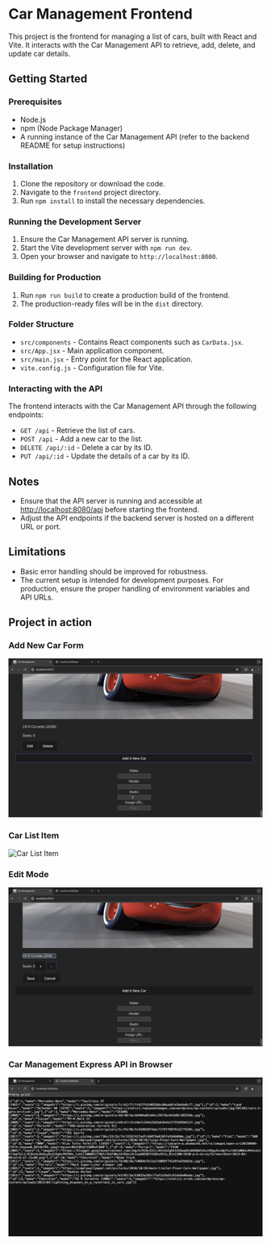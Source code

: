 # Car Management Frontend

This project is the frontend for managing a list of cars, built with React and Vite. It interacts with the Car Management API to retrieve, add, delete, and update car details.

## Getting Started

### Prerequisites

- Node.js
- npm (Node Package Manager)
- A running instance of the Car Management API (refer to the backend README for setup instructions)

### Installation

1. Clone the repository or download the code.
2. Navigate to the `frontend` project directory.
3. Run `npm install` to install the necessary dependencies.

### Running the Development Server

1. Ensure the Car Management API server is running.
2. Start the Vite development server with `npm run dev`.
3. Open your browser and navigate to `http://localhost:8000`.

### Building for Production

1. Run `npm run build` to create a production build of the frontend.
2. The production-ready files will be in the `dist` directory.

### Folder Structure

- `src/components` - Contains React components such as `CarData.jsx`.
- `src/App.jsx` - Main application component.
- `src/main.jsx` - Entry point for the React application.
- `vite.config.js` - Configuration file for Vite.

### Interacting with the API

The frontend interacts with the Car Management API through the following endpoints:

- `GET /api` - Retrieve the list of cars.
- `POST /api` - Add a new car to the list.
- `DELETE /api/:id` - Delete a car by its ID.
- `PUT /api/:id` - Update the details of a car by its ID.

## Notes

- Ensure that the API server is running and accessible at [http://localhost:8080/api](http://localhost:8080/api) before starting the frontend.
- Adjust the API endpoints if the backend server is hosted on a different URL or port.

## Limitations

- Basic error handling should be improved for robustness.
- The current setup is intended for development purposes. For production, ensure the proper handling of environment variables and API URLs.

## Project in action

### Add New Car Form

![Add New Car Form](screenshots/add-new-car-item-form.png)

### Car List Item

![Car List Item](screenshots/car-list-item.png)

### Edit Mode

![Edit Mode](screenshots/edit-mode.png)

### Car Management Express API in Browser

![Car Management Express API](screenshots/Express-API.png)
